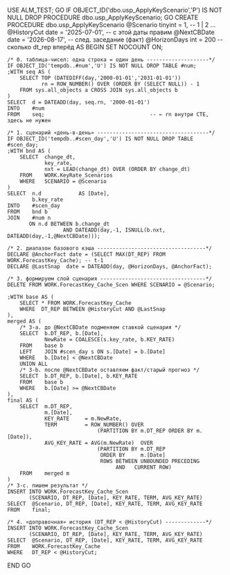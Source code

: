 USE ALM_TEST;
GO
IF OBJECT_ID('dbo.usp_ApplyKeyScenario','P') IS NOT NULL
    DROP PROCEDURE dbo.usp_ApplyKeyScenario;
GO
CREATE PROCEDURE dbo.usp_ApplyKeyScenario
      @Scenario     tinyint = 1,                -- 1 | 2 …
      @HistoryCut   date    = '2025-07-01',    -- с этой даты правим
      @NextCBDate   date    = '2026-08-17',    -- след. заседание (факт)
      @HorizonDays  int     = 200              -- сколько dt_rep вперёд
AS
BEGIN
    SET NOCOUNT ON;

    /* 0. таблица-чисел: одна строка = один день --------------------*/
    IF OBJECT_ID('tempdb..#num','U') IS NOT NULL DROP TABLE #num;
    ;WITH seq AS (
        SELECT TOP (DATEDIFF(day,'2000-01-01','2031-01-01'))
               rn = ROW_NUMBER() OVER (ORDER BY (SELECT NULL)) - 1
        FROM sys.all_objects a CROSS JOIN sys.all_objects b
    )
    SELECT  d = DATEADD(day, seq.rn, '2000-01-01')
    INTO    #num
    FROM    seq;                                  -- ← rn внутри CTE, здесь не нужен

    /* 1. сценарий «день-в-день» ------------------------------------*/
    IF OBJECT_ID('tempdb..#scen_day','U') IS NOT NULL DROP TABLE #scen_day;
    ;WITH bnd AS (
        SELECT  change_dt,
                key_rate,
                nxt = LEAD(change_dt) OVER (ORDER BY change_dt)
        FROM    WORK.KeyRate_Scenarios
        WHERE   SCENARIO = @Scenario
    )
    SELECT  n.d            AS [Date],
            b.key_rate
    INTO    #scen_day
    FROM    bnd b
    JOIN    #num n
           ON n.d BETWEEN b.change_dt
                      AND DATEADD(day,-1, ISNULL(b.nxt, DATEADD(day,-1,@NextCBDate)));

    /* 2. диапазон базового кэша -----------------------------------*/
    DECLARE @AnchorFact date = (SELECT MAX(DT_REP) FROM WORK.ForecastKey_Cache); -- t-1
    DECLARE @LastSnap  date = DATEADD(day, @HorizonDays, @AnchorFact);

    /* 3. формируем слой сценария ----------------------------------*/
    DELETE FROM WORK.ForecastKey_Cache_Scen WHERE SCENARIO = @Scenario;

    ;WITH base AS (
        SELECT * FROM WORK.ForecastKey_Cache
        WHERE  DT_REP BETWEEN @HistoryCut AND @LastSnap
    ),
    merged AS (
        /* 3-a. до @NextCBDate подменяем ставкой сценария */
        SELECT  b.DT_REP, b.[Date],
                NewRate = COALESCE(s.key_rate, b.KEY_RATE)
        FROM    base b
        LEFT    JOIN #scen_day s ON s.[Date] = b.[Date]
        WHERE   b.[Date] < @NextCBDate
        UNION ALL
        /* 3-b. после @NextCBDate оставляем факт/старый прогноз */
        SELECT  b.DT_REP, b.[Date], b.KEY_RATE
        FROM    base b
        WHERE   b.[Date] >= @NextCBDate
    ),
    final AS (
        SELECT  m.DT_REP,
                m.[Date],
                KEY_RATE     = m.NewRate,
                TERM         = ROW_NUMBER() OVER
                                 (PARTITION BY m.DT_REP ORDER BY m.[Date]),
                AVG_KEY_RATE = AVG(m.NewRate)  OVER
                                 (PARTITION BY m.DT_REP
                                  ORDER BY     m.[Date]
                                  ROWS BETWEEN UNBOUNDED PRECEDING
                                       AND   CURRENT ROW)
        FROM    merged m
    )
    /* 3-c. пишем результат */
    INSERT INTO WORK.ForecastKey_Cache_Scen
           (SCENARIO, DT_REP, [Date], KEY_RATE, TERM, AVG_KEY_RATE)
    SELECT  @Scenario, DT_REP, [Date], KEY_RATE, TERM, AVG_KEY_RATE
    FROM    final;

    /* 4. «доправочная» история (DT_REP < @HistoryCut) -------------*/
    INSERT INTO WORK.ForecastKey_Cache_Scen
           (SCENARIO, DT_REP, [Date], KEY_RATE, TERM, AVG_KEY_RATE)
    SELECT  @Scenario, DT_REP, [Date], KEY_RATE, TERM, AVG_KEY_RATE
    FROM    WORK.ForecastKey_Cache
    WHERE   DT_REP < @HistoryCut;
END
GO
